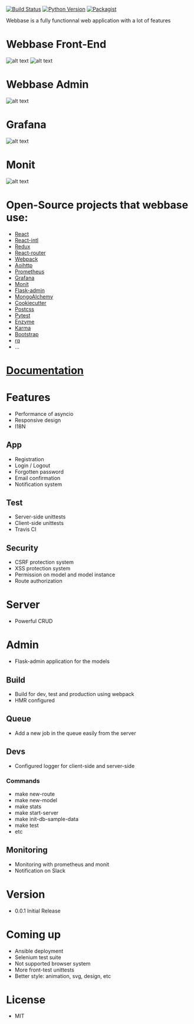 [![Build Status](https://travis-ci.org/jf-parent/webbase.svg?branch=master)](https://travis-ci.org/jf-parent/webbase)
[![Python Version](https://img.shields.io/badge/python-3.5-blue.svg)](https://www.python.org/downloads/release/python-350/)
[![Packagist](https://img.shields.io/packagist/l/doctrine/orm.svg?maxAge=2592000)](https://opensource.org/licenses/MIT)

Webbase is a fully functionnal web application with a lot of features

# Webbase Front-End
![alt text](./documentation/screenshots/Webbase-front-end-1.png "Webbase-front-end-1")
![alt text](./documentation/screenshots/Webbase-front-end-2.png "Webbase-front-end-2")

# Webbase Admin
![alt text](./documentation/screenshots/Webbase-admin.png "Webbase-admin")

# Grafana
![alt text](./documentation/screenshots/Webbase-grafana.png "Webbase-grafana")

# Monit
![alt text](./documentation/screenshots/Webbase-monit.png "Webbase-monit")

# Open-Source projects that webbase use:

* [React](https://github.com/facebook/react)
* [React-intl](https://github.com/yahoo/react-intl)
* [Redux](https://github.com/reactjs/redux)
* [React-router](https://github.com/reactjs/react-router)
* [Webpack](https://github.com/webpack/webpack)
* [Aoihttp](https://github.com/KeepSafe/aiohttp)
* [Prometheus](https://github.com/prometheus/prometheus)
* [Grafana](https://github.com/grafana/grafana)
* [Monit](https://bitbucket.org/tildeslash/monit)
* [Flask-admin](https://github.com/flask-admin/flask-admin)
* [MongoAlchemy](https://github.com/jeffjenkins/MongoAlchemy)
* [Cookiecutter](https://github.com/audreyr/cookiecutter)
* [Postcss](https://github.com/postcss/postcss)
* [Pytest](https://github.com/pytest-dev/pytest)
* [Enzyme](https://github.com/airbnb/enzyme)
* [Karma](https://github.com/karma-runner/karma)
* [Bootstrap](https://github.com/twbs/bootstrap)
* [rq](https://github.com/nvie/rq)
* ...

# [Documentation](./documentation)

# Features

* Performance of asyncio
* Responsive design
* I18N

## App

* Registration
* Login / Logout
* Forgotten password
* Email confirmation
* Notification system

## Test

* Server-side unittests
* Client-side unittests
* Travis CI

## Security

* CSRF protection system
* XSS protection system
* Permission on model and model instance
* Route authorization

# Server

* Powerful CRUD

# Admin

* Flask-admin application for the models

## Build

* Build for dev, test and production using webpack
* HMR configured

## Queue

* Add a new job in the queue easily from the server

## Devs

* Configured logger for client-side and server-side

### Commands

* make new-route
* make new-model
* make stats
* make start-server
* make init-db-sample-data
* make test
* etc

## Monitoring

* Monitoring with prometheus and monit
* Notification on Slack

# Version

* 0.0.1 Initial Release

# Coming up

* Ansible deployment
* Selenium test suite
* Not supported browser system
* More front-test unittests
* Better style: animation, svg, design, etc

# License

* MIT
